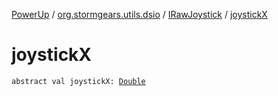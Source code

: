 [PowerUp](../../index.md) / [org.stormgears.utils.dsio](../index.md) / [IRawJoystick](index.md) / [joystickX](./joystick-x.md)

# joystickX

`abstract val joystickX: `[`Double`](https://kotlinlang.org/api/latest/jvm/stdlib/kotlin/-double/index.html)